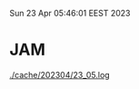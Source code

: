 Sun 23 Apr 05:46:01 EEST 2023
# JAM
<a href='./cache/202304/23_05.log'>./cache/202304/23_05.log</a>
